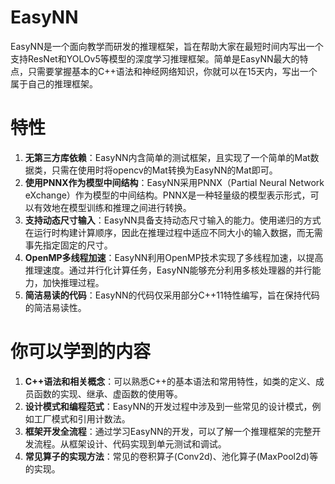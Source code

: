 # EasyNN

EasyNN是一个面向教学而研发的推理框架，旨在帮助大家在最短时间内写出一个支持ResNet和YOLOv5等模型的深度学习推理框架。简单是EasyNN最大的特点，只需要掌握基本的C++语法和神经网络知识，你就可以在15天内，写出一个属于自己的推理框架。

# 特性

1. **无第三方库依赖**：EasyNN内含简单的测试框架，且实现了一个简单的Mat数据类，只需在使用时将opencv的Mat转换为EasyNN的Mat即可。
2. **使用PNNX作为模型中间结构**：EasyNN采用PNNX（Partial Neural Network eXchange）作为模型的中间结构。PNNX是一种轻量级的模型表示形式，可以有效地在模型训练和推理之间进行转换。
3. **支持动态尺寸输入**：EasyNN具备支持动态尺寸输入的能力。使用递归的方式在运行时构建计算顺序，因此在推理过程中适应不同大小的输入数据，而无需事先指定固定的尺寸。
4. **OpenMP多线程加速**：EasyNN利用OpenMP技术实现了多线程加速，以提高推理速度。通过并行化计算任务，EasyNN能够充分利用多核处理器的并行能力，加快推理过程。
5. **简洁易读的代码**：EasyNN的代码仅采用部分C++11特性编写，旨在保持代码的简洁易读性。

# 你可以学到的内容

1. **C++语法和相关概念**：可以熟悉C++的基本语法和常用特性，如类的定义、成员函数的实现、继承、虚函数的使用等。
2. **设计模式和编程范式**：EasyNN的开发过程中涉及到一些常见的设计模式，例如工厂模式和引用计数法。
3. **框架开发全流程**：通过学习EasyNN的开发，可以了解一个推理框架的完整开发流程。从框架设计、代码实现到单元测试和调试。
4. **常见算子的实现方法**：常见的卷积算子(Conv2d)、池化算子(MaxPool2d)等的实现。
